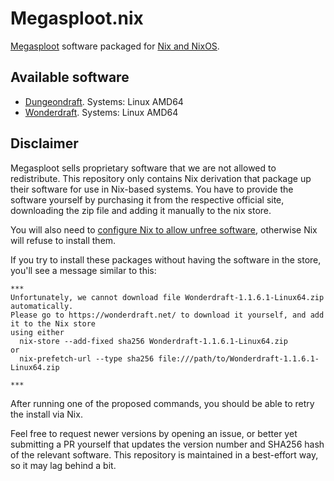 # Megasploot.nix

[Megasploot] software packaged for [Nix and NixOS].

## Available software

- [Dungeondraft](https://dungeondraft.net). Systems: Linux AMD64
- [Wonderdraft](https://wonderdraft.net). Systems: Linux AMD64

## Disclaimer

Megasploot sells proprietary software that we are not allowed to redistribute. This repository only contains Nix derivation that package up their software for use in Nix-based systems. You have to provide the software yourself by purchasing it from the respective official site, downloading the zip file and adding it manually to the nix store.

You will also need to [configure Nix to allow unfree software](https://nixos.wiki/wiki/Unfree_Software), otherwise Nix will refuse to install them.

If you try to install these packages without having the software in the store, you'll see a message similar to this:

```
***
Unfortunately, we cannot download file Wonderdraft-1.1.6.1-Linux64.zip automatically.
Please go to https://wonderdraft.net/ to download it yourself, and add it to the Nix store
using either
  nix-store --add-fixed sha256 Wonderdraft-1.1.6.1-Linux64.zip
or
  nix-prefetch-url --type sha256 file:///path/to/Wonderdraft-1.1.6.1-Linux64.zip

***
```

After running one of the proposed commands, you should be able to retry the install via Nix.

Feel free to request newer versions by opening an issue, or better yet submitting a PR yourself that updates the version number and SHA256 hash of the relevant software. This repository is maintained in a best-effort way, so it may lag behind a bit.

[Megasploot]: https://www.megasploot.com/
[Nix and NixOS]: https://nixos.org
